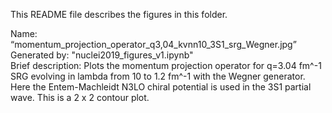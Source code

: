 This README file describes the figures in this folder.

Name: “momentum_projection_operator_q3,04_kvnn10_3S1_srg_Wegner.jpg”  
Generated by: "nuclei2019_figures_v1.ipynb"  
Brief description: Plots the momentum projection operator for q=3.04 fm^-1 SRG evolving in lambda from 10 to 1.2 fm^-1 with the Wegner generator. Here the Entem-Machleidt N3LO chiral potential is used in the 3S1 partial wave. This is a 2 x 2 contour plot.
